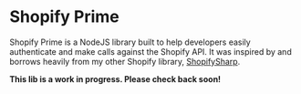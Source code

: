 # Shopify Prime

Shopify Prime is a NodeJS library built to help developers easily authenticate and make calls against the Shopify API. It was inspired by and borrows heavily from my other Shopify library, [ShopifySharp](https://github.com/nozzlegear/shopifysharp).

**This lib is a work in progress. Please check back soon!**